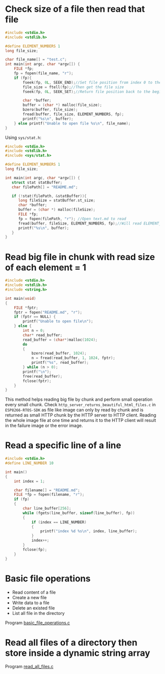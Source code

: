 # Check size of a file then read that file

```c
#include <stdio.h>
#include <stdlib.h>

#define ELEMENT_NUMBERS 1
long file_size;

char file_name[] = "test.c";
int main(int argc, char *argv[]) {
	FILE *fp;
	fp = fopen(file_name, "r");
	if (fp){
		fseek(fp, 0L, SEEK_END);//Set file position from index 0 to the end of file
		file_size = ftell(fp);//Then get the file size
		fseek(fp, 0L, SEEK_SET);//Return file position back to the beginning

		char *buffer;
		buffer = (char *) malloc(file_size);
		bzero(buffer, file_size);
		fread(buffer, file_size, ELEMENT_NUMBERS, fp);
		printf("%s\n", buffer);
	} else printf("Unable to open file %s\n", file_name);
}	
```

Using ``sys/stat.h``:

```c
#include <stdio.h>
#include <stdlib.h>
#include <sys/stat.h>

#define ELEMENT_NUMBERS 1
long file_size;

int main(int argc, char *argv[]) {
   struct stat statBuffer;
   char filePath[] = "README.md";

   if (!stat(filePath, &statBuffer)){
      long fileSize = statBuffer.st_size;
      char *buffer;
      buffer = (char *) malloc(fileSize);
      FILE *fp;
      fp = fopen(filePath, "r"); //Open text.md to read
      fread(buffer, fileSize, ELEMENT_NUMBERS, fp);//Will read ELEMENT_NUMBERS*READ_SIZE from fp
      printf("%s\n", buffer);
   }   
}	
```

# Read big file in chunk with read size of each element = 1

```c
#include <stdio.h>
#include <stdlib.h>
#include <string.h>

int main(void)
{
    FILE *fptr;
    fptr = fopen("README.md", "r");
    if (fptr == NULL) {
		printf("Unable to open file\n");
	} else {
        int n = 0;
        char* read_buffer;
        read_buffer = (char*)malloc(1024);
        do
        {
            bzero(read_buffer, 1024);
            n = fread(read_buffer, 1, 1024, fptr);
            printf("%s", read_buffer);
        } while (n > 0);
        printf("\n");
        free(read_buffer);
        fclose(fptr);
    }
}
```

This method helps reading big file by chunk and perform small operation every small chunk. Check ``http_server_returns_beautiful_html_files.c`` in ``ESP8266-RTOS-SDK`` as file like image can only by read by chunk and is returned as small HTTP chunk by the HTTP server to HTTP client. Reading the whole image file at one time and returns it to the HTTP client will result in the failure image or the error image.

# Read a specific line of a line

```c
#include <stdio.h>
#define LINE_NUMBER 10

int main()
{
    int index = 1;

    char filename[] = "README.md";
    FILE *fp = fopen(filename, "r");
    if (fp)
    {
        char line_buffer[256];
        while (fgets(line_buffer, sizeof(line_buffer), fp))
        {
            if (index == LINE_NUMBER)
            {
                printf("index %d %s\n", index, line_buffer);
            }
            index++;
        }
        fclose(fp);
    }
}
```

# Basic file operations

* Read content of a file
* Create a new file
* Write data to a file
* Delete an existed file
* List all file in the directory

Program [basic_file_operations.c](basic_file_operations.c)

# Read all files of a directory then store inside a dynamic string array
 
Program [read_all_files.c](read_all_files.c)
